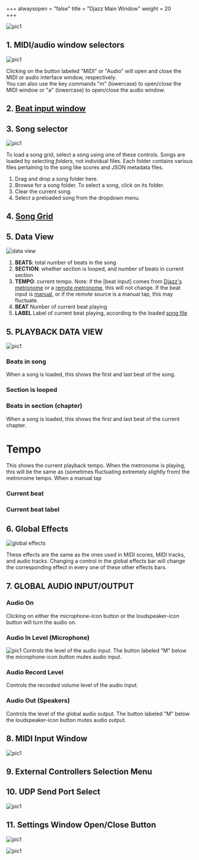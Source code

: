 +++
alwaysopen = "false"
title = "Djazz Main Window"
weight = 20  
+++



![pic1](images/djazz-main-window-numbered.png)


## 1. MIDI/audio window selectors
![pic1](images/midi-audio-window-select.png?width=20vw)

Clicking on the button labeled "MIDI" or "Audio" will open and close the MIDI or audio interface window, respectively.  
You can also use the key commands "m" (lowercase) to open/close the MIDI window or "a" (lowercase) to open/close the audio window.

## 2. [Beat input window](2_beat_window_selector)

## 3. Song selector
![pic1](images/song-select-numbered.png)

To load a song grid, select a song using one of these controls. Songs are loaded by selecting _folders_, not individual files. Each folder contains various files pertaining to the song like scores and JSON metadata files.

1. Drag and drop a song folder here.
2. Browse for a song folder. To select a song, click on its folder.
3. Clear the current song.
4. Select a preloaded song from the dropdown menu.

## 4. [Song Grid](4_song_grid)

## 5. Data View
![data view](images/data-view.png)
1. **BEATS**: total number of beats in the song 
2. **SECTION**: whether section is looped, and number of beats in current section
3. **TEMPO**: current tempo. Note: if the [beat input] comes from [Djazz's metronome](2_beat_window_selector#metronome) or a [remote metronome](2_beat_window_selector#remote), this will not change. If the beat input is [manual](2_beat_window_selector#manual), or if the remote source is a manual tap, this may fluctuate.
4. **BEAT** Number of current beat playing
5. **LABEL** Label of current beat playing, according to the loaded [song file](#3-song-selector)


## 5. PLAYBACK DATA VIEW
![pic1](images/main_window_data_view.png)
### Beats in song
When a song is loaded, this shows the first and last beat of the song.
### Section is looped

### Beats in section (chapter)
When a song is loaded, this shows the first and last beat of the current chapter.

# Tempo
This shows the current playback tempo. When the metronome is playing, this will be the same as (sometimes fluctuating extremely slightly from) the metronome tempo. When a manual tap 

### Current beat
### Current beat label


## 6. Global Effects
![global effects](images/global-effects.png)

These effects are the same as the ones used in MIDI scores, MIDI tracks, and audio tracks. Changing a control in the global effects bar will change the corresponding effect in every one of these other effects bars.

## 7. GLOBAL AUDIO INPUT/OUTPUT
### Audio On
Clicking on either the microphone-icon button or the loudspeaker-icon button will turn the audio on.
### Audio In Level (Microphone)
![pic1](images/audio-io-window.png)
Controls the level of the audio input. The button labeled "M" below the microphone-icon button mutes audio input.
### Audio Record Level
Controls the recorded volume level of the audio input.

### Audio Out (Speakers)
Controls the level of the global audio output. The button labeled "M" below the loudspeaker-icon button mutes audio output.

## 8. MIDI Input Window
![pic1](images/midi-io-window-numbered.png)

## 9. External Controllers Selection Menu

## 10. UDP Send Port Select
![pic1](images/udp-send.png)

## 11. Settings Window Open/Close Button
![pic1](images/settings-button.png)

![pic1](images/settings-window.png)
